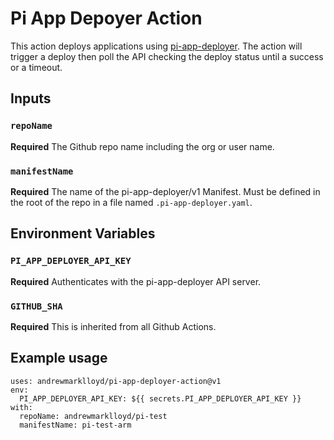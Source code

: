 # Pi App Depoyer Action

This action deploys applications using [pi-app-deployer](https://github.com/andrewmarklloyd/pi-app-deployer). The action will trigger a deploy then poll the API checking the deploy status until a success or a timeout.

## Inputs

### `repoName`

**Required** The Github repo name including the org or user name.

### `manifestName`

**Required** The name of the pi-app-deployer/v1 Manifest. Must be defined in the root of the repo in a file named `.pi-app-deployer.yaml`.

## Environment Variables

### `PI_APP_DEPLOYER_API_KEY`

**Required** Authenticates with the pi-app-deployer API server.

### `GITHUB_SHA`

**Required** This is inherited from all Github Actions.

## Example usage

```        
uses: andrewmarklloyd/pi-app-deployer-action@v1
env:
  PI_APP_DEPLOYER_API_KEY: ${{ secrets.PI_APP_DEPLOYER_API_KEY }}
with:
  repoName: andrewmarklloyd/pi-test
  manifestName: pi-test-arm
```
